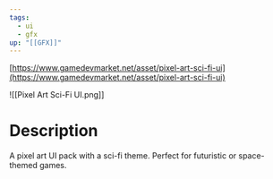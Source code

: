 ```yaml
---
tags:
  - ui
  - gfx
up: "[[GFX]]"
---
```

[https://www.gamedevmarket.net/asset/pixel-art-sci-fi-ui](https://www.gamedevmarket.net/asset/pixel-art-sci-fi-ui)

![[Pixel Art Sci-Fi UI.png]]

# Description
A pixel art UI pack with a sci-fi theme. Perfect for futuristic or space-themed games.
